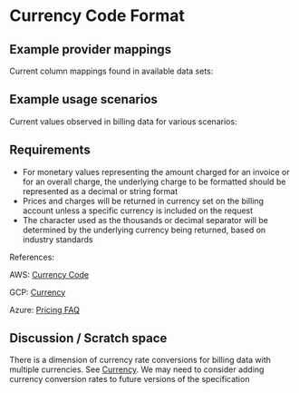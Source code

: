# Currency Code Format

## Example provider mappings

Current column mappings found in available data sets:

## Example usage scenarios

Current values observed in billing data for various scenarios:

## Requirements

* For monetary values representing the amount charged for an invoice or for an overall charge, the underlying charge to be formatted should be represented as a decimal or string format
* Prices and charges will be returned in currency set on the billing account unless a specific currency is included on the request
* The character used as the thousands or decimal separator will be determined by the underlying currency being returned, based on industry standards

References:

AWS: [Currency Code](https://docs.aws.amazon.com/cur/latest/userguide/Lineitem-columns.html)

GCP: [Currency](https://cloud.google.com/billing/docs/resources/currency)

Azure: [Pricing FAQ](https://azure.microsoft.com/en-us/pricing/faq/)

## Discussion / Scratch space

There is a dimension of currency rate conversions for billing data with multiple currencies. See [Currency](https://cloud.google.com/billing/docs/resources/currency). We may need to consider adding currency conversion rates to future versions of the specification